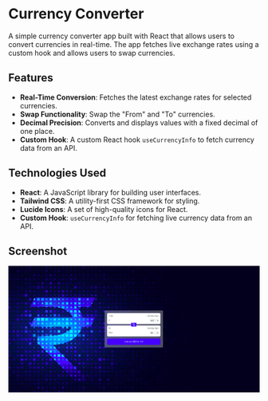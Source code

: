 # Currency Converter

A simple currency converter app built with React that allows users to convert currencies in real-time. The app fetches live exchange rates using a custom hook and allows users to swap currencies.

## Features

- **Real-Time Conversion**: Fetches the latest exchange rates for selected currencies.
- **Swap Functionality**: Swap the "From" and "To" currencies.
- **Decimal Precision**: Converts and displays values with a fixed decimal of one place.
- **Custom Hook**: A custom React hook `useCurrencyInfo` to fetch currency data from an API.

## Technologies Used

- **React**: A JavaScript library for building user interfaces.
- **Tailwind CSS**: A utility-first CSS framework for styling.
- **Lucide Icons**: A set of high-quality icons for React.
- **Custom Hook**: `useCurrencyInfo` for fetching live currency data from an API.

## Screenshot
![Screenshot](image.png)
